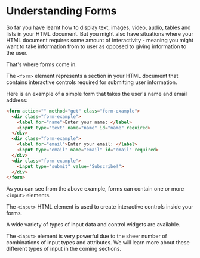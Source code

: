 # Understanding Forms

So far you have learnt how to display text, images, video, audio, tables and lists in your HTML document. But you might also have situations where your HTML document requires some amount of interactivity - meaning you might want to take information from to user as opposed to giving information to the user.

That's where forms come in.

The `<form>` element represents a section in your HTML document that contains interactive controls required for submitting user information.

Here is an example of a simple form that takes the user's name and email address:

```html
<form action="" method="get" class="form-example">
  <div class="form-example">
    <label for="name">Enter your name: </label>
    <input type="text" name="name" id="name" required>
  </div>
  <div class="form-example">
    <label for="email">Enter your email: </label>
    <input type="email" name="email" id="email" required>
  </div>
  <div class="form-example">
    <input type="submit" value="Subscribe!">
  </div>
</form>
```

As you can see from the above example, forms can contain one or more `<input>` elements.

The `<input>` HTML element is used to create interactive controls inside your forms.

A wide variety of types of input data and control widgets are available.

The `<input>` element is very powerful due to the sheer number of combinations of input types and attributes. We will learn more about these different types of input in the coming sections.
